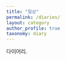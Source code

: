 ```yaml
---
title: "일상"
permalink: /diaries/
layout: category
author_profile: true
taxonomy: diary
---
```


다이어리.